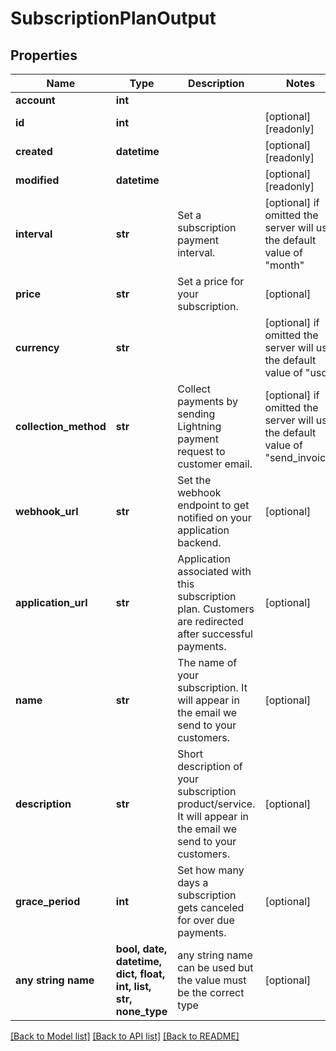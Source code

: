 # SubscriptionPlanOutput


## Properties
Name | Type | Description | Notes
------------ | ------------- | ------------- | -------------
**account** | **int** |  | 
**id** | **int** |  | [optional] [readonly] 
**created** | **datetime** |  | [optional] [readonly] 
**modified** | **datetime** |  | [optional] [readonly] 
**interval** | **str** | Set a subscription payment interval. | [optional]  if omitted the server will use the default value of "month"
**price** | **str** | Set a price for your subscription. | [optional] 
**currency** | **str** |  | [optional]  if omitted the server will use the default value of "usd"
**collection_method** | **str** | Collect payments by sending Lightning payment request to customer email. | [optional]  if omitted the server will use the default value of "send_invoice"
**webhook_url** | **str** | Set the webhook endpoint to get notified on your application backend. | [optional] 
**application_url** | **str** | Application associated with this subscription plan. Customers are redirected after successful payments. | [optional] 
**name** | **str** | The name of your subscription. It will appear in the email we send to your customers. | [optional] 
**description** | **str** | Short description of your subscription product/service. It will appear in the email we send to your customers. | [optional] 
**grace_period** | **int** | Set how many days a subscription gets canceled for over due payments. | [optional] 
**any string name** | **bool, date, datetime, dict, float, int, list, str, none_type** | any string name can be used but the value must be the correct type | [optional]

[[Back to Model list]](../README.md#documentation-for-models) [[Back to API list]](../README.md#documentation-for-api-endpoints) [[Back to README]](../README.md)


